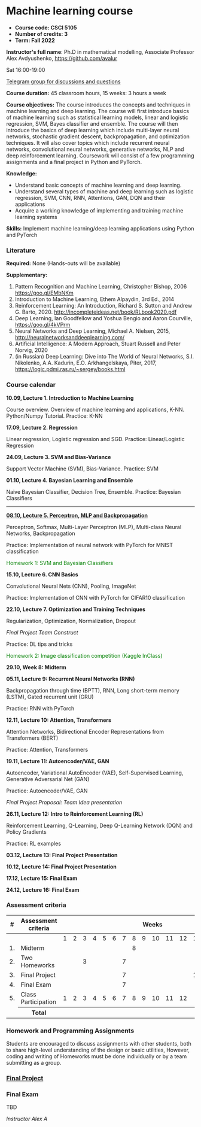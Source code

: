 # Machine learning course

 - **Course code: CSCI 5105**
 - **Number of credits: 3**
 - **Term: Fall 2022**

**Instructor's full name**: Ph.D in mathematical modelling, Associate Professor Alex Avdyushenko, https://github.com/avalur

Sat 16:00-19:00

[Telegram group for discussions and questions](https://t.me/+X2qjY_jLQeI3M2My)

**Course duration:** 45 classroom hours, 15 weeks: 3 hours a week

**Course objectives:**
The course introduces the concepts and techniques in machine learning and deep learning. The course will first introduce basics of machine learning such as statistical learning models, linear and logistic regression, SVM, Bayes classifier and ensemble. The course will then introduce the basics of deep learning which include multi-layer neural networks, stochastic gradient descent, backpropagation, and optimization techniques. It will also cover topics which include recurrent neural networks, convolutional neural networks, generative networks, NLP and deep reinforcement learning. Coursework will consist of a few programming assignments and a final project in Python and PyTorch.

**Knowledge:**

 - Understand basic concepts of machine learning and deep learning.
 - Understand several types of machine and deep learning such as logistic regression, SVM, CNN, RNN, Attentions, GAN, DQN and their applications
 - Acquire a working knowledge of implementing and training machine learning systems

**Skills:** Implement machine learning/deep learning applications using Python and
PyTorch

### Literature

**Required:** None (Hands-outs will be available)

**Supplementary:**

1. Pattern Recognition and Machine Learning, Christopher Bishop, 2006
https://goo.gl/EMbNKm
2. Introduction to Machine Learning, Ethem Alpaydin, 3rd Ed., 2014
3. Reinforcement Learning: An Introduction, Richard S. Sutton and Andrew G. Barto, 2020.
http://incompleteideas.net/book/RLbook2020.pdf
4. Deep Learning, Ian Goodfellow and Yoshua Bengio and Aaron Courville,
https://goo.gl/4kVPrm
5. Neural Networks and Deep Learning, Michael A. Nielsen, 2015,
http://neuralnetworksanddeeplearning.com/
6. Artificial Intelligence: A Modern Approach, Stuart Russell and Peter Norvig, 2020
7. (in Russian) Deep Learning: Dive into The World of Neural Networks, S.I. Nikolenko, A.A. Kadurin, E.O. Arkhangelskaya, Piter, 2017, https://logic.pdmi.ras.ru/~sergey/books.html

### Course calendar

**10.09, Lecture 1. Introduction to Machine Learning**

Course overview. Overview of machine learning and applications, K-NN. Python/Numpy Tutorial. Practice: K-NN

**17.09, Lecture 2. Regression**

Linear regression, Logistic regression and SGD. Practice: Linear/Logistic Regression

**24.09, Lecture 3. SVM and Bias-Variance**

Support Vector Machine (SVM), Bias-Variance. Practice: SVM


**01.10, Lecture 4. Bayesian Learning and Ensemble**

Naive Bayesian Classifier, Decision Tree, Ensemble. Practice: Bayesian Classifiers

----
**[08.10, Lecture 5. Perceptron, MLP and Backpropagation](https://github.com/avalur/ml-course-kbtu/tree/main/week05_nn_backprop)**

Perceptron, Softmax, Multi-Layer Perceptron (MLP), Multi-class Neural Networks, Backpropagation

Practice: Implementation of neural network with PyTorch for MNIST classification

<span style="color:green">
    Homework 1: SVM and Bayesian Classifiers
</span>

**15.10, Lecture 6. CNN Basics**

Convolutional Neural Nets (CNN), Pooling, ImageNet

Practice: Implementation of CNN with PyTorch for CIFAR10 classification

**22.10, Lecture 7. Optimization and Training Techniques**

Regularization, Optimization, Normalization, Dropout

*Final Project Team Construct*

Practice: DL tips and tricks

<span style="color:green">
    Homework 2: Image classification competition (Kaggle InClass)
</span>

**29.10, Week 8: Midterm**

**05.11, Lecture 9: Recurrent Neural Networks (RNN)**

Backpropagation through time (BPTT), RNN, Long short-term memory (LSTM), Gated recurrent unit (GRU)

Practice: RNN with PyTorch

**12.11, Lecture 10: Attention, Transformers**

Attention Networks, Bidirectional Encoder Representations from Transformers (BERT)

Practice: Attention, Transformers

**19.11, Lecture 11: Autoencoder/VAE, GAN**

Autoencoder, Variational AutoEncoder (VAE), Self-Supervised Learning, Generative Adversarial Net (GAN)

Practice: Autoencoder/VAE, GAN

*Final Project Proposal: Team Idea presentation*

**26.11, Lecture 12: Intro to Reinforcement Learning (RL)**

Reinforcement Learning, Q-Learning, Deep Q-Learning Network (DQN) and Policy Gradients

Practice: RL examples

**03.12, Lecture 13: Final Project Presentation**

**10.12, Lecture 14: Final Project Presentation**

**17.12, Lecture 15: Final Exam**

**24.12, Lecture 16: Final Exam**

### Assessment criteria

<table>
    <thead>
        <tr>
            <th>#</th>
            <th>Assessment criteria</th>
            <th colspan=16>Weeks</th>
            <th>Total scores</th>
        </tr>
    </thead>
    <tbody>
        <tr>
            <td colspan=2> </td>
            <td>1</td>
            <td>2</td>
            <td>3</td>
            <td>4</td>
            <td>5</td>
            <td>6</td>
            <td>7</td>
            <td>8</td>
            <td>9</td>
            <td>10</td>
            <td>11</td>
            <td>12</td>
            <td>13</td>
            <td>14</td>
            <td>15</td>
            <td>16</td>
            <td> </td>
        </tr>
        <tr>
            <td>1.</td>
            <td>Midterm</td>
            <td> </td>
            <td> </td>
            <td> </td>
            <td> </td>
            <td> </td>
            <td> </td>
            <td> </td>
            <td>8</td>
            <td> </td>
            <td> </td>
            <td> </td>
            <td> </td>
            <td> </td>
            <td> </td>
            <td> </td>
            <td> </td>
            <td>20%</td>
        </tr>
        <tr>
            <td>2.</td>
            <td>Two Homeworks</td>
            <td> </td>
            <td> </td>
            <td>3</td>
            <td> </td>
            <td> </td>
            <td> </td>
            <td>7</td>
            <td> </td>
            <td> </td>
            <td> </td>
            <td> </td>
            <td> </td>
            <td> </td>
            <td> </td>
            <td> </td>
            <td> </td>
            <td>20%</td>
        </tr>
        <tr>
            <td>3.</td>
            <td>Final Project</td>
            <td> </td>
            <td> </td>
            <td> </td>
            <td> </td>
            <td> </td>
            <td> </td>
            <td>7</td>
            <td> </td>
            <td> </td>
            <td> </td>
            <td> </td>
            <td> </td>
            <td>13</td>
            <td>14</td>
            <td> </td>
            <td> </td>
            <td>25%</td>
        </tr>
        <tr>
            <td>4.</td>
            <td>Final Exam</td>
            <td> </td>
            <td> </td>
            <td> </td>
            <td> </td>
            <td> </td>
            <td> </td>
            <td>7</td>
            <td> </td>
            <td> </td>
            <td> </td>
            <td> </td>
            <td> </td>
            <td> </td>
            <td> </td>
            <td>15</td>
            <td>16</td>
            <td>25%</td>
        </tr>
        <tr>
            <td>5.</td>
            <td>Class Participation</td>
            <td>1</td>
            <td>2</td>
            <td>3</td>
            <td>4</td>
            <td>5</td>
            <td>6</td>
            <td>7</td>
            <td>8</td>
            <td>9</td>
            <td>10</td>
            <td>11</td>
            <td>12</td>
            <td> </td>
            <td> </td>
            <td> </td>
            <td> </td>
            <td>10%</td>
        </tr>
        <tr>
            <td> </td>
            <th>Total</th>
            <th colspan=16> </th>
            <th>100%</th>
        </tr>
    </tbody>
</table>


### Homework and Programming Assignments
Students are encouraged to discuss assignments with other students, both to share high-level understanding of the design or basic utilities, However, coding and writing of Homeworks must be done individually or by a team submitting as a group. 

### [Final Project](https://github.com/avalur/ml-course-kbtu/tree/main/paper_post.md)

### Final Exam
TBD

*Instructor Alex A*
